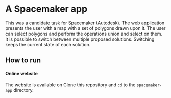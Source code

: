 # A Spacemaker app
This was a candidate task for Spacemaker (Autodesk).
The web application presents the user with a map with a set of polygons drawn upon it.
The user can select polygons and perform the operations union and select on them.
It is possible to switch between multiple proposed solutions. Switching keeps the current state of each solution.


## How to run

#### Online website
The website is available on 
Clone this repository and `cd` to the `spacemaker-app` directory.
